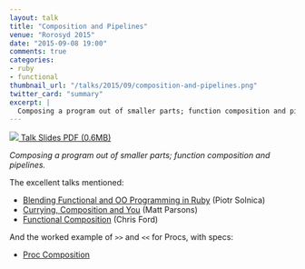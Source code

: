 ```yaml
---
layout: talk
title: "Composition and Pipelines"
venue: "Rorosyd 2015"
date: "2015-09-08 19:00"
comments: true
categories:
- ruby
- functional
thumbnail_url: "/talks/2015/09/composition-and-pipelines.png"
twitter_card: "summary"
excerpt: |
  Composing a program out of smaller parts; function composition and pipelines.
---
```


<a class="pdf" href="/talks/2015/09/composition-and-pipelines.pdf">
  <img src="/talks/2015/09/composition-and-pipelines.png" />
  <span>Talk Slides PDF (0.6MB)</span>
</a>

*Composing a program out of smaller parts; function composition and pipelines.*

The excellent talks mentioned:

* [Blending Functional and OO Programming in Ruby](https://speakerdeck.com/solnic/blending-functional-and-oo-programming-in-ruby) (Piotr Solnica)
* [Currying, Composition and You](http://www.parsonsmatt.org/currb/#/7) (Matt Parsons)
* [Functional Composition](http://www.infoq.com/presentations/music-functional-language) (Chris Ford)

And the worked example of `>>` and `<<` for Procs, with specs:

* [Proc Composition](https://gist.github.com/damncabbage/cdf71ec519db01f2f64b)
